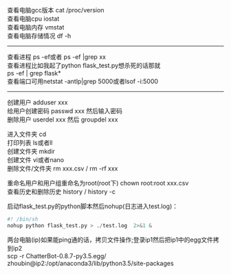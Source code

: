 查看电脑gcc版本 cat /proc/version <br>
查看电脑cpu iostat <br>
查看电脑内存 vmstat <br>
查看电脑存储情况 df -h <br>

---
查看进程 ps -ef或者 ps -ef |grep xx<br>
查看进程比如我起了python flask_test.py想杀死的话那就<br>
ps -ef | grep flask*<br>
查看端口可用netstat -antlp|grep 5000或者lsof -i:5000

---

创建用户 adduser xxx <br>
给用户创建密码 passwd xxx 然后输入密码 <br>
删除用户 userdel xxx 然后 groupdel xxx <br>

进入文件夹 cd <br>
打印列表 ls或者ll <br>
创建文件夹 mkdir <br>
创建文件 vi或者nano <br>
删除文件/文件夹 rm xxx.csv / rm -rf xxx <br>

重命名用户和用户组重命名为root(root下) chown root:root xxx.csv <br>
查看历史和删除历史 history / history -c <br>

启动flask_test.py的python脚本然后nohup(日志进入test.log)：
```python
#! /bin/sh
nohup python flask_test.py > ./test.log  2>&1 &
```
两台电脑(ip)如果能ping通的话，拷贝文件操作;登录ip1然后把ip1中的egg文件拷到ip2<br>
scp -r ChatterBot-0.8.7-py3.5.egg/ zhoubin@ip2:/opt/anaconda3/lib/python3.5/site-packages
